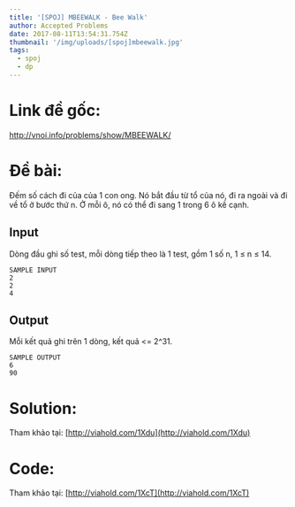 ```yaml
---
title: '[SPOJ] MBEEWALK - Bee Walk'
author: Accepted Problems
date: 2017-08-11T13:54:31.754Z
thumbnail: '/img/uploads/[spoj]mbeewalk.jpg'
tags:
  - spoj
  - dp
---
```

# Link đề gốc:

<http://vnoi.info/problems/show/MBEEWALK/>

# Đề bài:

Đếm số cách đi của của 1 con ong. Nó bắt đầu từ tổ của nó, đi ra ngoài và đi về tổ ở bước thứ n. Ở mỗi ô, nó có thể đi sang 1 trong 6 ô kề cạnh.

## Input

Dòng đầu ghi số test, mỗi dòng tiếp theo là 1 test, gồm 1 số n, 1 ≤ n ≤ 14.

```
SAMPLE INPUT
2
2
4
```

## Output

Mỗi kết quả ghi trên 1 dòng, kết quả <= 2^31.

```
SAMPLE OUTPUT
6
90
```

# Solution:

Tham khảo tại: [http://viahold.com/1Xdu](http://viahold.com/1Xdu)

# Code:

Tham khảo tại: [http://viahold.com/1XcT](http://viahold.com/1XcT)

